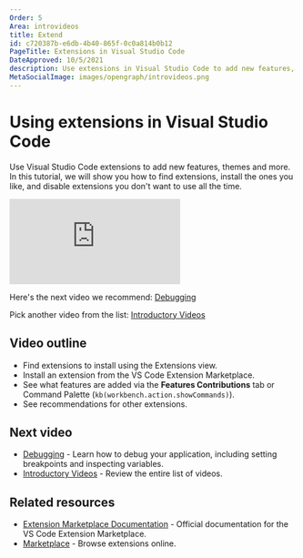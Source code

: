 ```yaml
---
Order: 5
Area: introvideos
title: Extend
id: c720387b-e6db-4b40-865f-0c0a814b0b12
PageTitle: Extensions in Visual Studio Code
DateApproved: 10/5/2021
description: Use extensions in Visual Studio Code to add new features, themes, and more.
MetaSocialImage: images/opengraph/introvideos.png
---
```


# Using extensions in Visual Studio Code

Use Visual Studio Code extensions to add new features, themes and more. In this tutorial, we will show you how to find extensions, install the ones you like, and disable extensions you don't want to use all the time.

<iframe src="https://www.youtube.com/embed/SKcZ3cwX8lA?rel=0&amp;disablekb=0&amp;modestbranding=1&amp;showinfo=0" frameborder="0" allowfullscreen title="Using extensions in Visual Studio Code" ></iframe>

Here's the next video we recommend: [Debugging](/docs/introvideos/debugging.md)

Pick another video from the list: [Introductory Videos](/docs/getstarted/introvideos.md)

## Video outline

- Find extensions to install using the Extensions view.
- Install an extension from the VS Code Extension Marketplace.
- See what features are added via the **Features Contributions** tab or Command Palette (`kb(workbench.action.showCommands)`).
- See recommendations for other extensions.

## Next video

- [Debugging](/docs/introvideos/debugging.md) - Learn how to debug your application, including setting breakpoints and inspecting variables.
- [Introductory Videos](/docs/getstarted/introvideos.md) - Review the entire list of videos.

## Related resources

- [Extension Marketplace Documentation](/docs/editor/extension-marketplace.md) - Official documentation for the VS Code Extension Marketplace.
- [Marketplace](https://marketplace.visualstudio.com/) - Browse extensions online.
